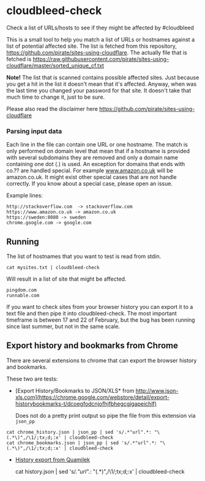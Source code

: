 # cloudbleed-check
Check a list of URLs/hosts to see if they might be affected by #cloudbleed

This is a small tool to help you match a list of URLs or hostnames against a
list of potential affected site. The list is fetched from this repository,
https://github.com/pirate/sites-using-cloudflare. The actually file that
is fetched is 
https://raw.githubusercontent.com/pirate/sites-using-cloudflare/master/sorted_unique_cf.txt

**Note!** The list that is scanned contains possible affected sites. Just because you get a hit
in the list it doesn't mean that it's affected. Anyway, when was the last time you changed
your password for that site. It doesn't take that much time to change it, just to be sure.

Please also read the disclaimer here 
https://github.com/pirate/sites-using-cloudflare

### Parsing input data

Each line in the file can contain one URL or one hostname. The match is only performed on 
domain level that mean that if a hostname is provided with several subdomains they are 
removed and only a domain name containing one dot (.) is used. An exception for domains 
that ends with co.?? are handled special.  For example www.amazon.co.uk will be amazon.co.uk. 
It might exist other special cases that are not handle correctly. 
If you know about a special case, please open an issue.

Example lines:

    http://stackoverflow.com  -> stackoverflow.com
    https://www.amazon.co.uk -> amazon.co.uk
    https://sweden:8080 -> sweden
    chrome.google.com -> google.com
    

## Running

The list of hostnames that you want to test is read from stdin. 

    cat mysites.txt | cloudbleed-check

Will result in a list of site that might be affected.

    pingdom.com
    runnable.com

If you want to check sites from your browser history you can export it to a text file and
then pipe it into cloudbleed-check. The most important timeframe is between 17 and 22 of February,
but the bug has been running since last summer, but not in the same scale. 

## Export history and bookmarks from Chrome

There are several extensions to chrome that can export the browser history and bookmarks.

These two are tests:

* [Export History/Bookmarks to JSON/XLS* from http://www.json-xls.com](https://chrome.google.com/webstore/detail/export-historybookmarks-t/dcoegfodcnjofhjfbhegcgjgapeichlf)
    
    Does not do a pretty print output so pipe the file from this extension via ```json_pp```

```
cat chrome_history.json | json_pp | sed 's/.*"url".*: "\(.*\)",/\1/;tx;d;:x' | cloudbleed-check
cat chrome_bookmarks.json | json_pp | sed 's/.*"url".*: "\(.*\)",/\1/;tx;d;:x' | cloudbleed-check
```

* [History export from Quamilek](https://chrome.google.com/webstore/detail/history-export/lpmoaclacdaofhlijejogfldmgkdlglj)

    cat history.json | sed 's/.*"url".*: "\(.*\)",/\1/;tx;d;:x' | cloudbleed-check
    